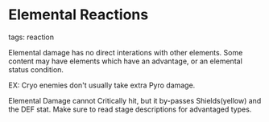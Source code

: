# Elemental Reactions
tags: reaction

Elemental damage has no direct interations with other elements. Some content may have elements which have an advantage, or an elemental status condition. 

EX: Cryo enemies don't usually take extra Pyro damage.

Elemental Damage cannot Critically hit, but it by-passes Shields(yellow) and the DEF stat. Make sure to read stage descriptions for advantaged types.